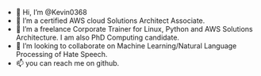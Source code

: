- 👋 Hi, I’m @Kevin0368
- 👀 I’m a certified AWS cloud Solutions Architect Associate.
- 🌱 I’m a freelance Corporate Trainer for Linux, Python and AWS Solutions Architecture. I am also PhD Computing candidate.
- 💞️ I’m looking to collaborate on Machine Learning/Natural Language Processing of Hate Speech.
- 📫 you can reach me on github.

<!---
Kevin0368/Kevin0368 is a ✨ special ✨ repository because its `README.md` (this file) appears on your GitHub profile.
You can click the Preview link to take a look at your changes.
--->
